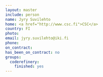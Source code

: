```yaml
---
layout: master
include: person
name: Jyry Suvilehto
home: <a href="http://www.csc.fi">CSC</a>
country: FI
photo:
email: jyry.suvilehto@iki.fi
phone:
on_contract:
has_been_on_contract: no
groups:
  coderefinery:
    finished: yes
---
```

